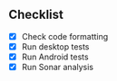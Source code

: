 ## Checklist

- [x] Check code formatting
- [x] Run desktop tests
- [x] Run Android tests
- [x] Run Sonar analysis
